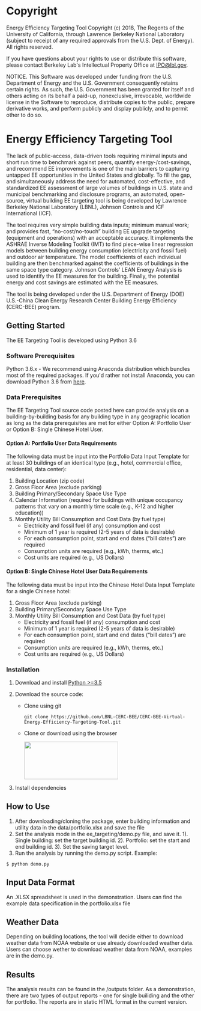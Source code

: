 ﻿# Copyright

Energy Efficiency Targeting Tool Copyright (c) 2018, The Regents of the University of California, through Lawrence Berkeley National Laboratory (subject to receipt of any required approvals from the U.S. Dept. of Energy). All rights reserved.

If you have questions about your rights to use or distribute this software, please contact Berkeley Lab's Intellectual Property Office at  IPO@lbl.gov.

NOTICE.  This Software was developed under funding from the U.S. Department of Energy and the U.S. Government consequently retains certain rights. As such, the U.S. Government has been granted for itself and others acting on its behalf a paid-up, nonexclusive, irrevocable, worldwide license in the Software to reproduce, distribute copies to the public, prepare derivative works, and perform publicly and display publicly, and to permit other to do so. 


# Energy Efficiency Targeting Tool
The lack of public-access, data-driven tools requiring minimal inputs and short run time to benchmark against peers, quantify energy-/cost-savings, and recommend EE improvements is one of the main barriers to capturing untapped EE opportunities in the United States and globally. To fill the gap, and simultaneously address the need for automated, cost-effective, and standardized EE assessment of large volumes of buildings in U.S. state and municipal benchmarking and disclosure programs, an automated, open-source, virtual building EE targeting tool is being developed by Lawrence Berkeley National Laboratory (LBNL), Johnson Controls and ICF International (ICF). 

The tool requires very simple building data inputs; minimum manual work; and provides fast, “no-cost/no-touch” building EE upgrade targeting (equipment and operations) with an acceptable accuracy. It implements the ASHRAE Inverse Modeling Toolkit (IMT) to find piece-wise linear regression models between building energy consumption (electricity and fossil fuel) and outdoor air temperature. The model coefficients of each individual building are then benchmarked against the coefficients of buildings in the same space type category. Johnson Controls’ LEAN Energy Analysis is used to identify the EE measures for the building. Finally, the potential energy and cost savings are estimated with the EE measures.

The tool is being developed under the U.S. Department of Energy (DOE) U.S.-China Clean Energy Research Center Building Energy Efficiency (CERC-BEE) program.

## Getting Started
The EE Targeting Tool is developed using Python 3.6

### Software Prerequisites
Python 3.6.x - We recommend using Anaconda distribution which bundles most of the required packages. If you'd rather not install Anaconda, you can download Python 3.6 from [here](https://www.python.org/downloads/release/python-360/).

### Data Prerequisites
The EE Targeting Tool source code posted here can provide analysis on a building-by-building basis for any building type in any geographic location as long as the data prerequisites are met for either Option A: Portfolio User or Option B: Single Chinese Hotel User.

#### Option A: Portfolio User Data Requirements

The following data must be input into the Portfolio Data Input Template for at least 30 buildings of an identical type (e.g., hotel, commercial office, residential, data center):
1.	Building Location (zip code)
2.	Gross Floor Area (exclude parking)
3.	Building Primary/Secondary Space Use Type
4.	Calendar Information (required for buildings with unique occupancy patterns that vary on a monthly time scale (e.g., K-12 and higher education))
5.	Monthly Utility Bill Consumption and Cost Data (by fuel type)
    *	Electricity and fossil fuel (if any) consumption and cost 
    *	Minimum of 1 year is required (2-5 years of data is desirable)
    *	For each consumption point, start and end dates (“bill dates”) are required
    *	Consumption units are required (e.g., kWh, therms, etc.)
    *	Cost units are required (e.g., US Dollars)

#### Option B: Single Chinese Hotel User Data Requirements
The following data must be input into the Chinese Hotel Data Input Template for a single Chinese hotel:
1.	Gross Floor Area (exclude parking)
2.	Building Primary/Secondary Space Use Type
3.	Monthly Utility Bill Consumption and Cost Data (by fuel type)
    *	Electricity and fossil fuel (if any) consumption and cost 
    *	Minimum of 1 year is required (2-5 years of data is desirable)
    *	For each consumption point, start and end dates (“bill dates”) are required
    *	Consumption units are required (e.g., kWh, therms, etc.)
    *	Cost units are required (e.g., US Dollars)



### Installation
1. Download and install [Python >=3.5](https://www.python.org/downloads/) 
2. Download the source code:
   * Clone using git
      ```
      git clone https://github.com/LBNL-CERC-BEE/CERC-BEE-Virtual-Energy-Efficiency-Targeting-Tool.git
      ```
   * Clone or download using the browser
     
     <img src="https://developer.servicenow.com/app_store_learnv2_automatingapps_jakarta_app-store_AutomatingAppLogic_AppProperties_Images_Props_CopyForkRepoURL.png" alt text="Clone or Download" width ="250" height ="100" style = "clip: rect(0px,50px,100px,50px)">

3. Install dependencies

## How to Use
1. After downloading/cloning the package, enter building information and utility data in the data/portfolio.xlsx and save the file
2. Set the analysis mode in the ee_targeting/demo.py file, and save it.
  1). Single building: set the target building id.
  2). Portfolio: set the start and end building id.
  3). Set the saving target level.
3. Run the analysis by running the demo.py script. Example:
```
$ python demo.py
```

## Input Data Format
An .XLSX spreadsheet is used in the demonstration. Users can find the example data specification in the portfolio.xlsx file


## Weather Data
Depending on building locations, the tool will decide either to download weather data from NOAA website or use already downloaded weather data. Users can choose wether to download weather data from NOAA, examples are in the demo.py.

## Results
The analysis results can be found in the /outputs folder. As a demonstration, there are two types of output reports - one for single builiding and the other for portfolio. The reports are in static HTML format in the current version.
